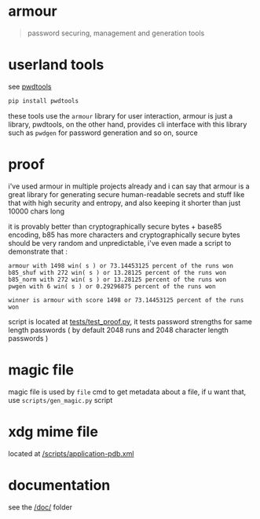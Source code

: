 # armour

> password securing, management and generation tools

# userland tools

see [pwdtools](https://ari.lt/gh/pwdtools)

```sh
pip install pwdtools
````

these tools use the `armour` library for user interaction, armour is just a library,
pwdtools, on the other hand, provides cli interface with this library such as `pwdgen` for
password generation and so on, source

# proof

i've used armour in multiple projects already and i can say that armour is a great library
for generating secure human-readable secrets and stuff like that with high security and entropy,
and also keeping it shorter than just 10000 chars long

it is provably better than cryptographically secure bytes + base85 encoding, b85 has more
characters and cryptographically secure bytes should be very random and unpredictable,
i've even made a script to demonstrate that :

```
armour with 1498 win( s ) or 73.14453125 percent of the runs won
b85_shuf with 272 win( s ) or 13.28125 percent of the runs won
b85_norm with 272 win( s ) or 13.28125 percent of the runs won
pwgen with 6 win( s ) or 0.29296875 percent of the runs won

winner is armour with score 1498 or 73.14453125 percent of the runs won
```

script is located at [tests/test_proof.py](/tests/test_proof.py), it tests password strengths for same length passwords
( by default 2048 runs and 2048 character length passwords )

# magic file

magic file is used by `file` cmd to get metadata about a file, if u want that, use `scripts/gen_magic.py` script

# xdg mime file

located at [/scripts/application-pdb.xml](/scripts/application-pdb.xml)

# documentation

see the [/doc/](/doc/) folder
